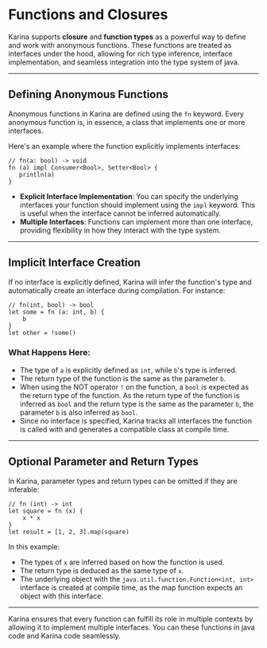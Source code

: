 # Functions and Closures 

Karina supports **closure** and **function types** as a powerful way to define and work with anonymous functions. These functions are treated as interfaces under the hood, allowing for rich type inference, interface implementation, and seamless integration into the type system of java.

---

## Defining Anonymous Functions

Anonymous functions in Karina are defined using the `fn` keyword. Every anonymous function is, in essence, a class that implements one or more interfaces.

Here's an example where the function explicitly implements interfaces:

```karina
// fn(a: bool) -> void
fn (a) impl Consumer<Bool>, Setter<Bool> { 
   println(a)
}
```

- **Explicit Interface Implementation**: You can specify the underlying interfaces your function should implement using the `impl` keyword. This is useful when the interface cannot be inferred automatically.
-  **Multiple Interfaces**: Functions can implement more than one interface, providing flexibility in how they interact with the type system.

---

## Implicit Interface Creation

If no interface is explicitly defined, Karina will infer the function's type and automatically create an interface during compilation. For instance:

```karina
// fn(int, bool) -> bool
let some = fn (a: int, b) { 
    b
}
let other = !some()
```

### What Happens Here:
- The type of `a` is explicitly defined as `int`, while `b`'s type is inferred.
- The return type of the function is the same as the parameter `b`.
- When using the NOT operator `!` on the function, a `bool` is expected as the return type of the function. As the return type of the function is inferred as `bool` and the return type is the same as the parameter `b`, the parameter `b` is also inferred as `bool`.
- Since no interface is specified, Karina tracks all interfaces the function is called with and generates a compatible class at compile time.

---

## Optional Parameter and Return Types

In Karina, parameter types and return types can be omitted if they are inferable:

```karina
// fn (int) -> int
let square = fn (x) { 
    x * x
}
let result = [1, 2, 3].map(square)
```

In this example:
- The types of `x` are inferred based on how the function is used.
- The return type is deduced as the same type of `x`.
- The underlying object with the `java.util.function.Function<int, int>` interface is created at compile time, as the map function expects an object with this interface.
---

Karina ensures that every function can fulfill its role in multiple contexts by allowing it to implement multiple interfaces. 
You can these functions in java code and Karina code seamlessly.

